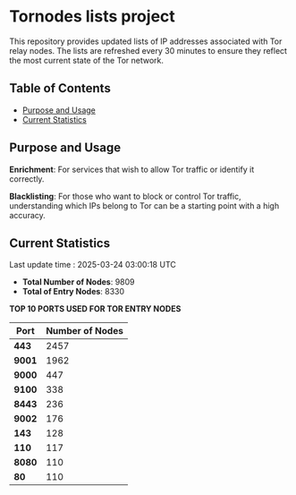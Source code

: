 # Tornodes lists project

This repository provides updated lists of IP addresses associated with Tor relay nodes. The lists are refreshed every 30 minutes to ensure they reflect the most current state of the Tor network.

## Table of Contents

- [Purpose and Usage](#purpose-and-usage)
- [Current Statistics](#current-statistics)


## Purpose and Usage

**Enrichment**: For services that wish to allow Tor traffic or identify it correctly.

**Blacklisting**: For those who want to block or control Tor traffic, understanding which IPs belong to Tor can be a starting point with a high accuracy.

## Current Statistics

Last update time : 2025-03-24 03:00:18 UTC

- **Total Number of Nodes**: 9809
- **Total of Entry Nodes**: 8330

**TOP 10 PORTS USED FOR TOR ENTRY NODES**

| **Port** | **Number of Nodes** |
|------|-----------------|
| **443**   | 2457  |
| **9001**   | 1962  |
| **9000**   | 447  |
| **9100**   | 338  |
| **8443**   | 236  |
| **9002**   | 176  |
| **143**   | 128  |
| **110**   | 117  |
| **8080**   | 110  |
| **80**   | 110  |


